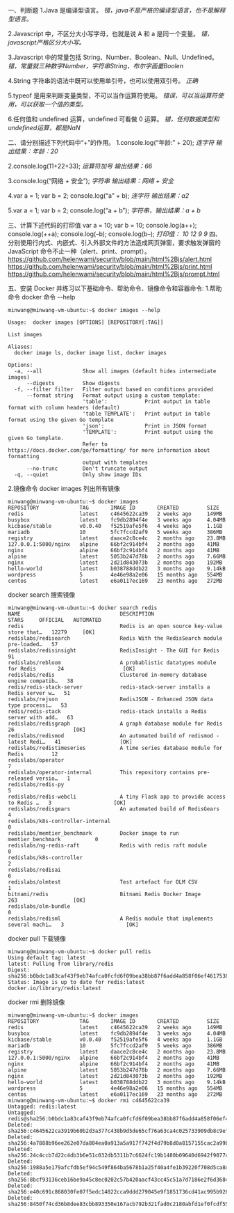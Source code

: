 一、判断题
1.Java 是编译型语言。
*错，java不是严格的编译型语言，也不是解释型语言。*

2.Javascript 中，不区分大小写字母，也就是说 A 和 a 是同一个变量。
*错，javascript严格区分大小写。*

3.Javascript 中的常量包括 String、Number、Boolean、Null、Undefined。
*错，常量就三种数字Number，字符串String，布尔字面量Boolen*

4.String 字符串的语法中既可以使用单引号，也可以使用双引号。
*正确*

5.typeof 是用来判断变量类型，不可以当作运算符使用。
*错误，可以当运算符使用，可以获取一个值的类型。*

6.任何值和 undefined 运算，undefined 可看做 0 运算。
*错，任何数据类型和undefined运算，都是NaN*

二、请分别描述下列代码中“+”的作用。
1.console.log(“年龄:” + 20);
*连字符 输出结果：年龄：20*

2.console.log(11+22+33);
*运算符加号 输出结果：66*

3.console.log(“网络 + 安全”);
*字符串 输出结果：网络 + 安全*

4.var a = 1;
var b = 2;
console.log(“a” + b);
*连字符 输出结果：a2*

5.var a = 1;
var b = 2;
console.log(“a + b”); 
*字符串，输出结果：a + b*

三、计算下述代码的打印值
var a = 10;
var b = 10;
console.log(a++);
console.log(++a);
console.log(–b);
console.log(b–);
*打印值：
10
12
9
9*
四、分别使用行内式、内嵌式、引入外部文件的方法造成网页弹窗，要求触发弹窗的 JavaScript 命令不止一种（alert、print、prompt）。
https://github.com/helenwami/security/blob/main/html%2Bjs/alert.html
https://github.com/helenwami/security/blob/main/html%2Bjs/print.html
https://github.com/helenwami/security/blob/main/html%2Bjs/prompt.html

五、安装 Docker 并练习以下基础命令、帮助命令、镜像命令和容器命令:
1.帮助命令
docker 命令 --help
```
minwang@minwang-vm-ubuntu:~$ docker images --help

Usage:  docker images [OPTIONS] [REPOSITORY[:TAG]]

List images

Aliases:
  docker image ls, docker image list, docker images

Options:
  -a, --all             Show all images (default hides intermediate images)
      --digests         Show digests
  -f, --filter filter   Filter output based on conditions provided
      --format string   Format output using a custom template:
                        'table':            Print output in table format with column headers (default)
                        'table TEMPLATE':   Print output in table format using the given Go template
                        'json':             Print in JSON format
                        'TEMPLATE':         Print output using the given Go template.
                        Refer to https://docs.docker.com/go/formatting/ for more information about formatting
                        output with templates
      --no-trunc        Don't truncate output
  -q, --quiet           Only show image IDs
  ```
2.镜像命令
docker images 列出所有镜像
```
minwang@minwang-vm-ubuntu:~$ docker images
REPOSITORY             TAG       IMAGE ID       CREATED         SIZE
redis                  latest    c4645622ca39   2 weeks ago     149MB
busybox                latest    fc9db2894f4e   3 weeks ago     4.04MB
kicbase/stable         v0.0.40   f52519afe5f6   4 weeks ago     1.1GB
mariadb                10        5fc7fccd2af9   5 weeks ago     386MB
registry               latest    daace2c8ce4c   2 months ago    23.8MB
127.0.0.1:5000/nginx   alpine    66bf2c914bf4   2 months ago    41MB
nginx                  alpine    66bf2c914bf4   2 months ago    41MB
alpine                 latest    5053b247d78b   2 months ago    7.66MB
nginx                  latest    2d21d843073b   2 months ago    192MB
hello-world            latest    b038788ddb22   3 months ago    9.14kB
wordpress              5         4e46e98a2e06   15 months ago   554MB
centos                 latest    e6a0117ec169   23 months ago   272MB
```
docker search 搜索镜像
```
minwang@minwang-vm-ubuntu:~$ docker search redis
NAME                                DESCRIPTION                                     STARS     OFFICIAL   AUTOMATED
redis                               Redis is an open source key-value store that…   12279     [OK]
redislabs/redisearch                Redis With the RedisSearch module pre-loaded…   57
redislabs/redisinsight              RedisInsight - The GUI for Redis                91
redislabs/rebloom                   A probablistic datatypes module for Redis       24                   [OK]
redislabs/redis                     Clustered in-memory database engine compatib…   38
redis/redis-stack-server            redis-stack-server installs a Redis server w…   51
redislabs/rejson                    RedisJSON - Enhanced JSON data type processi…   53
redis/redis-stack                   redis-stack installs a Redis server with add…   63
redislabs/redisgraph                A graph database module for Redis               26                   [OK]
redislabs/redismod                  An automated build of redismod - latest Redi…   41                   [OK]
redislabs/redistimeseries           A time series database module for Redis         12
redislabs/operator                                                                  7
redislabs/operator-internal         This repository contains pre-released versio…   1
redislabs/redis-py                                                                  5
redislabs/redis-webcli              A tiny Flask app to provide access to Redis …   3                    [OK]
redislabs/redisgears                An automated build of RedisGears                4
redislabs/k8s-controller-internal                                                   0
redislabs/memtier_benchmark         Docker image to run memtier_benchmark           0
redislabs/ng-redis-raft             Redis with redis raft module                    0
redislabs/k8s-controller                                                            2
redislabs/redisai                                                                   6
redislabs/olmtest                   Test artefact for OLM CSV                       1
bitnami/redis                       Bitnami Redis Docker Image                      263                  [OK]
redislabs/olm-bundle                                                                0
redislabs/redisml                   A Redis module that implements several machi…   3                    [OK]
```
docker pull 下载镜像
```
minwang@minwang-vm-ubuntu:~$ docker pull redis
Using default tag: latest
latest: Pulling from library/redis
Digest: sha256:b0bdc1a83caf43f9eb74afca0fcfd6f09bea38bb87f6add4a858f06ef4617538
Status: Image is up to date for redis:latest
docker.io/library/redis:latest
```

docker rmi 删除镜像
```
minwang@minwang-vm-ubuntu:~$ docker images
REPOSITORY             TAG       IMAGE ID       CREATED         SIZE
redis                  latest    c4645622ca39   2 weeks ago     149MB
busybox                latest    fc9db2894f4e   3 weeks ago     4.04MB
kicbase/stable         v0.0.40   f52519afe5f6   4 weeks ago     1.1GB
mariadb                10        5fc7fccd2af9   5 weeks ago     386MB
registry               latest    daace2c8ce4c   2 months ago    23.8MB
127.0.0.1:5000/nginx   alpine    66bf2c914bf4   2 months ago    41MB
nginx                  alpine    66bf2c914bf4   2 months ago    41MB
alpine                 latest    5053b247d78b   2 months ago    7.66MB
nginx                  latest    2d21d843073b   2 months ago    192MB
hello-world            latest    b038788ddb22   3 months ago    9.14kB
wordpress              5         4e46e98a2e06   15 months ago   554MB
centos                 latest    e6a0117ec169   23 months ago   272MB
minwang@minwang-vm-ubuntu:~$ docker rmi c4645622ca39
Untagged: redis:latest
Untagged: redis@sha256:b0bdc1a83caf43f9eb74afca0fcfd6f09bea38bb87f6add4a858f06ef4617538
Deleted: sha256:c4645622ca3919b60b2d3a377c438b9d5de65cf76a63ca4c025733909db8c9ef
Deleted: sha256:4a7888b96ee262e07da804ea0a913a5a917f742f4d79b8d0a8157155cac2a99b
Deleted: sha256:24c4ccb7d22c4db3b6e51c032db5311b7c6624fc19b1480b09640d6942f9077c
Deleted: sha256:1988a5e179afcfdb5ef94c549f864ba5678b1a25f40a4fe1b39220f708d5ca8d
Deleted: sha256:8bcf93136ceb16be9a45c8ec0202c57b420aacf43cc45c51a7d7186e2f6d3684
Deleted: sha256:e40c691c868030fe07f5edc14022cca9ddd279045e9f1851736cd41ac995b926
Deleted: sha256:8450f74cd36b8dee83cbb893350e167acb792b321fad0c2180abfd1ef0fcdf55
```
